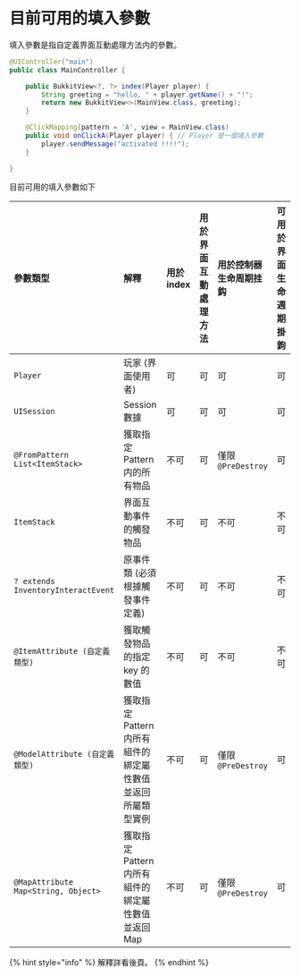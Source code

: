 # 目前可用的填入參數

填入參數是指自定義界面互動處理方法内的參數。

```java
@UIController("main")
public class MainController {

    public BukkitView<?, ?> index(Player player) {
        String greeting = "hello, " + player.getName() + "!";
        return new BukkitView<>(MainView.class, greeting);
    }

    @ClickMapping(pattern = 'A', view = MainView.class)
    public void onClickA(Player player) { // Player 是一個填入參數
        player.sendMessage("activated !!!!");
    }

}
```

目前可用的填入參數如下

| 參數類型 | 解釋 | 用於 index | 用於 界面互動處理方法 | 用於控制器生命周期挂鈎 | 可用於界面生命週期掛鉤 |
| :--- | :--- | :--- | :--- | :--- | :--- |
| `Player` | 玩家 \(界面使用者\) | 可 | 可 | 可 | 可 |
| `UISession` | Session 數據 | 可 | 可 | 可 | 可 |
| `@FromPattern List<ItemStack>` | 獲取指定 Pattern 内的所有物品 | 不可 | 可 | 僅限 `@PreDestroy` | 可 |
| `ItemStack` | 界面互動事件的觸發物品 | 不可 | 可 | 不可 | 不可 |
| `? extends InventoryInteractEvent` | 原事件類 \(必須根據觸發事件定義\) | 不可 | 可 | 不可 | 不可 |
| `@ItemAttribute (自定義類型)` | 獲取觸發物品的指定 key 的數值 | 不可 | 可 | 不可 | 不可 |
| `@ModelAttribute (自定義類型)` | 獲取指定 Pattern 内所有組件的綁定屬性數值並返回所屬類型實例 | 不可 | 可 | 僅限 `@PreDestroy` | 可 |
| `@MapAttribute Map<String, Object>` | 獲取指定 Pattern 内所有組件的綁定屬性數值並返回 Map | 不可 | 可 | 僅限 `@PreDestroy` | 可 |

{% hint style="info" %}
解釋詳看後頁。
{% endhint %}

